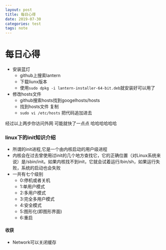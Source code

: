 ```yaml
---
layout: post
title: 每日心得
date: 2019-07-30
categories: test
tags: note
---
```


# 每日心得

- 安装蓝灯
  - github上搜索lantern
  - 下载liunx版本
  - 使用`sudo dpkg -i lantern-installer-64-bit.deb`就安装好可以用了
- 修改hosts文件
  - github搜索hosts找到googelhosts/hosts
  - 找到hosts文件 复制
  - `sudo vi /etc/hosts` 把代码追加进去

经过以上两步你访问外网 可能就快了一点点 哈哈哈哈哈哈

### linux下的init知识介绍

- 所谓的init进程,它是一个由内核启动的用户级进程
- 内核会在过去曾使用过init的几个地方查找它，它的正确位置（对Linux系统来说）是/sbin/init。如果内核找不到init，它就会试着运行/bin/sh，如果运行失败，系统的启动也会失败
- 一共有七个级别
  - 0:停机或者关机
  - 1:单用户模式
  - 2:多用户模式
  - 3:完全多用户模式
  - 4:安全模式
  - 5:图形化(即图形界面)
  - 6:重启

#### 收获

- Network可以关闭缓存